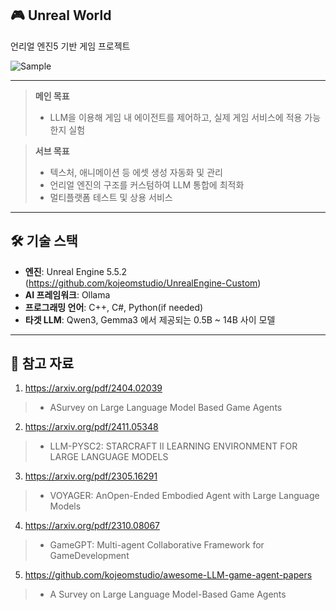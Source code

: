 ## 🎮 Unreal World
 언리얼 엔진5 기반 게임 프로젝트

 ![Sample](sample/llm_ue5_test.gif)

___
> **메인 목표**  
> - LLM을 이용해 게임 내 에이전트를 제어하고, 실제 게임 서비스에 적용 가능한지 실험

> **서브 목표**  
> - 텍스처, 애니메이션 등 에셋 생성 자동화 및 관리  
> - 언리얼 엔진의 구조를 커스텀하여 LLM 통합에 최적화
> - 멀티플랫폼 테스트 및 상용 서비스
___
## 🛠️ 기술 스택

- **엔진**: Unreal Engine 5.5.2 (https://github.com/kojeomstudio/UnrealEngine-Custom)
- **AI 프레임워크**: Ollama
- **프로그래밍 언어**: C++, C#, Python(if needed)
- **타겟 LLM**: Qwen3, Gemma3 에서 제공되는 0.5B ~ 14B 사이 모델
___
## 📱 참고 자료
1. https://arxiv.org/pdf/2404.02039
> - ASurvey on Large Language Model Based Game Agents
2. https://arxiv.org/pdf/2411.05348
> - LLM-PYSC2: STARCRAFT II LEARNING ENVIRONMENT FOR LARGE LANGUAGE MODELS
3. https://arxiv.org/pdf/2305.16291
> - VOYAGER: AnOpen-Ended Embodied Agent with Large Language Models
4. https://arxiv.org/pdf/2310.08067
> - GameGPT: Multi-agent Collaborative Framework for GameDevelopment
5. https://github.com/kojeomstudio/awesome-LLM-game-agent-papers
> - A Survey on Large Language Model-Based Game Agents
